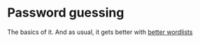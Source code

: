 # Password guessing

The basics of it. And as usual, it gets better with [better wordlists](/password_gold)